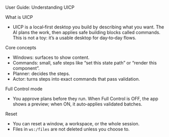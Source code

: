 User Guide: Understanding UICP

What is UICP
- UICP is a local‑first desktop you build by describing what you want. The AI plans the work, then applies safe building blocks called commands. This is not a toy: it’s a usable desktop for day‑to‑day flows.

Core concepts
- Windows: surfaces to show content.
- Commands: small, safe steps like “set this state path” or “render this component”.
- Planner: decides the steps.
- Actor: turns steps into exact commands that pass validation.

Full Control mode
- You approve plans before they run. When Full Control is OFF, the app shows a preview; when ON, it auto‑applies validated batches.

Reset
- You can reset a window, a workspace, or the whole session.
- Files in `ws:/files` are not deleted unless you choose to.
